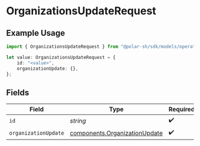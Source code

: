 # OrganizationsUpdateRequest

## Example Usage

```typescript
import { OrganizationsUpdateRequest } from "@polar-sh/sdk/models/operations";

let value: OrganizationsUpdateRequest = {
    id: "<value>",
    organizationUpdate: {},
};
```

## Fields

| Field                                                                          | Type                                                                           | Required                                                                       | Description                                                                    |
| ------------------------------------------------------------------------------ | ------------------------------------------------------------------------------ | ------------------------------------------------------------------------------ | ------------------------------------------------------------------------------ |
| `id`                                                                           | *string*                                                                       | :heavy_check_mark:                                                             | N/A                                                                            |
| `organizationUpdate`                                                           | [components.OrganizationUpdate](../../models/components/organizationupdate.md) | :heavy_check_mark:                                                             | N/A                                                                            |